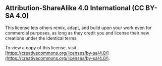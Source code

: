 ## Attribution-ShareAlike 4.0 International (CC BY-SA 4.0)

This license lets others remix, adapt, and build upon your work even for commercial purposes, as long as they credit you and license their new creations under the identical terms.

To view a copy of this license, visit [https://creativecommons.org/licenses/by-sa/4.0/](https://creativecommons.org/licenses/by-sa/4.0/).
